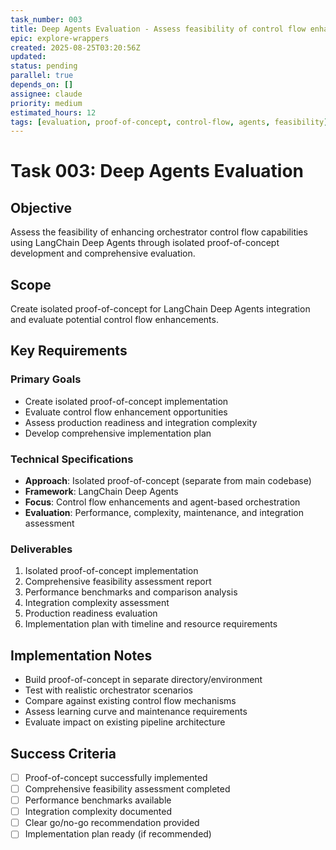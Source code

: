 ```yaml
---
task_number: 003
title: Deep Agents Evaluation - Assess feasibility of control flow enhancements and create implementation plan
epic: explore-wrappers
created: 2025-08-25T03:20:56Z
updated: 
status: pending
parallel: true
depends_on: []
assignee: claude
priority: medium
estimated_hours: 12
tags: [evaluation, proof-of-concept, control-flow, agents, feasibility]
---
```


# Task 003: Deep Agents Evaluation

## Objective
Assess the feasibility of enhancing orchestrator control flow capabilities using LangChain Deep Agents through isolated proof-of-concept development and comprehensive evaluation.

## Scope
Create isolated proof-of-concept for LangChain Deep Agents integration and evaluate potential control flow enhancements.

## Key Requirements

### Primary Goals
- Create isolated proof-of-concept implementation
- Evaluate control flow enhancement opportunities
- Assess production readiness and integration complexity
- Develop comprehensive implementation plan

### Technical Specifications
- **Approach**: Isolated proof-of-concept (separate from main codebase)
- **Framework**: LangChain Deep Agents
- **Focus**: Control flow enhancements and agent-based orchestration
- **Evaluation**: Performance, complexity, maintenance, and integration assessment

### Deliverables
1. Isolated proof-of-concept implementation
2. Comprehensive feasibility assessment report
3. Performance benchmarks and comparison analysis
4. Integration complexity assessment
5. Production readiness evaluation
6. Implementation plan with timeline and resource requirements

## Implementation Notes
- Build proof-of-concept in separate directory/environment
- Test with realistic orchestrator scenarios
- Compare against existing control flow mechanisms
- Assess learning curve and maintenance requirements
- Evaluate impact on existing pipeline architecture

## Success Criteria
- [ ] Proof-of-concept successfully implemented
- [ ] Comprehensive feasibility assessment completed
- [ ] Performance benchmarks available
- [ ] Integration complexity documented
- [ ] Clear go/no-go recommendation provided
- [ ] Implementation plan ready (if recommended)
